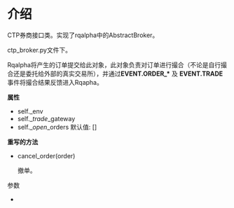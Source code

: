 # 介绍

CTP券商接口类。实现了rqalpha中的AbstractBroker。

ctp\_broker.py文件下。

Rqalpha将产生的订单提交给此对象，此对象负责对订单进行撮合（不论是自行撮合还是委托给外部的真实交易所），并通过**EVENT.ORDER\_\*** 及 **EVENT.TRADE** 事件将撮合结果反馈进入Rqapha。

**属性**

* self.\_env
* self.\__trade_\_gateway
* self.\__open_\_orders   默认值: \[\]

**重写的方法**

* cancel\_order\(order\)

  撤单。

 参数

* 


